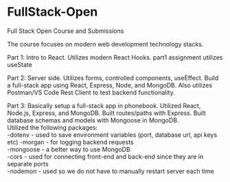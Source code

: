 # FullStack-Open
Full Stack Open Course and Submissions

The course focuses on modern web development technology stacks.

Part 1: Intro to React. Utilizes modern React Hooks. part1 assignment utilizes useState  

Part 2: Server side. Utilizes forms, controlled components, useEffect. Build a full-stack app using React, Express, Node, and MongoDB. Also utilizes Postman/VS Code Rest Client to test backend functionality.  

Part 3: Basically setup a full-stack app in phonebook. Utilized React, Node.js, Express, and MongoDB. Built routes/paths with Express. Built database schemas and models with Mongoose in MongoDB.  
Utilized the following packages:  
-dotenv - used to save environment variables (port, database url, api keys etc) 
-morgan - for logging backend requests   
-mongoose - a better way to use MongoDB     
-cors - used for connecting front-end and back-end since they are in separate ports  
-nodemon - used so we do not have to manually restart server each time  
